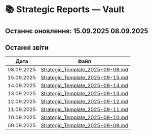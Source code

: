 # 📚 Strategic Reports — Vault
Останнє оновлення: 15.09.2025
08.09.2025
---
## Останні звіти
| Дата | Файл |
|---|---|
| 08.09.2025 | [Strategic_Template_2025-09-08.md](2025/Strategic_Template_2025-09-08.md) |
| 15.09.2025 | [Strategic_Template_2025-09-15.md](2025/Strategic_Template_2025-09-15.md) |
| 14.09.2025 | [Strategic_Template_2025-09-14.md](2025/Strategic_Template_2025-09-14.md) |
| 13.09.2025 | [Strategic_Template_2025-09-13.md](2025/Strategic_Template_2025-09-13.md) |
| 12.09.2025 | [Strategic_Template_2025-09-12.md](2025/Strategic_Template_2025-09-12.md) |
| 11.09.2025 | [Strategic_Template_2025-09-11.md](2025/Strategic_Template_2025-09-11.md) |
| 10.09.2025 | [Strategic_Template_2025-09-10.md](2025/Strategic_Template_2025-09-10.md) |
| 09.09.2025 | [Strategic_Template_2025-09-09.md](2025/Strategic_Template_2025-09-09.md) |

<!-- CHECHA WRITE TEST 2025-09-08 15:44:30 -->